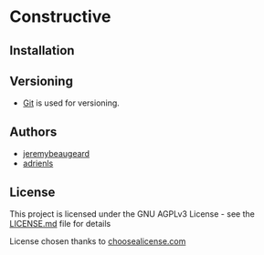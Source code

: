 # Constructive

## Installation

## Versioning
* [Git](https://git-scm.com/) is used for versioning.

## Authors
* [jeremybeaugeard](https://github.com/jeremybeaugeard)
* [adrienls](https://github.com/adrienls)

## License
This project is licensed under the GNU AGPLv3 License - see the [LICENSE.md](../../LICENSE) file for details

License chosen thanks to [choosealicense.com](https://choosealicense.com/)
